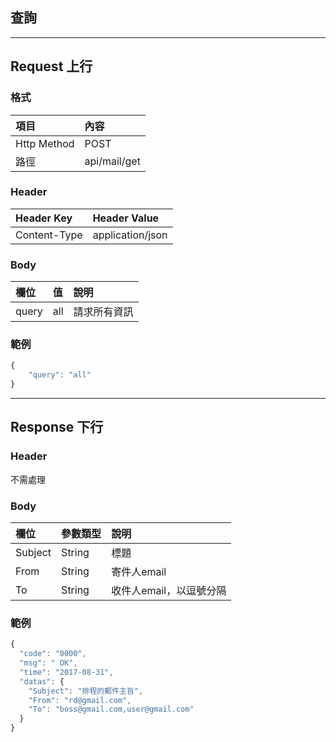 ## 查詢

---

## Request 上行

### 格式

| 項目 | 內容 |
| :--- | :--- |
| Http Method | POST |
| 路徑 | api/mail/get |

### Header

| Header Key | Header Value |
| :--- | :--- |
| Content-Type | application/json |

### Body

| 欄位 | 值 | 說明 |
| :--- | :--- | :--- |
| query | all | 請求所有資訊 |

### 範例

```js
{
    "query": "all"
}
```

---

## Response 下行

### Header

不需處理

### Body

| 欄位 | 參數類型 | 說明 |
| :--- | :--- | :--- |
| Subject | String | 標題 |
| From | String | 寄件人email |
| To | String | 收件人email，以逗號分隔 |

### 範例

```js
{
  "code": "0000",
  "msg": " OK",
  "time": "2017-08-31",
  "datas": {
    "Subject": "排程的郵件主旨",
    "From": "rd@gmail.com",
    "To": "boss@gmail.com,user@gmail.com"
  }
}
```

## 



